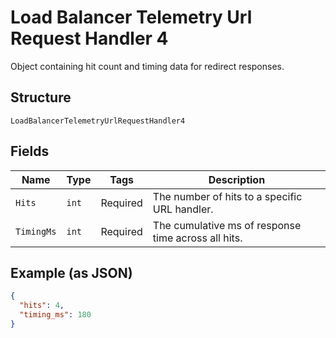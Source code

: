 
# Load Balancer Telemetry Url Request Handler 4

Object containing hit count and timing data for redirect responses.

## Structure

`LoadBalancerTelemetryUrlRequestHandler4`

## Fields

| Name | Type | Tags | Description |
|  --- | --- | --- | --- |
| `Hits` | `int` | Required | The number of hits to a specific URL handler. |
| `TimingMs` | `int` | Required | The cumulative ms of response time across all hits. |

## Example (as JSON)

```json
{
  "hits": 4,
  "timing_ms": 180
}
```

